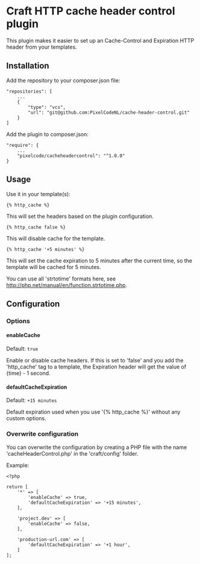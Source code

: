# Craft HTTP cache header control plugin

This plugin makes it easier to set up an Cache-Control and Expiration HTTP header from your templates.

## Installation

Add the repository to your composer.json file:

```
"repositories": [
    ...
    {
        "type": "vcs",
        "url": "git@github.com:PixelCodeNL/cache-header-control.git"
    }
]
```

Add the plugin to composer.json:
```
"require": {
    ...
    "pixelcode/cacheheadercontrol": "^1.0.0"
}
```

## Usage

Use it in your template(s):

```
{% http_cache %}
```
This will set the headers based on the plugin configuration.

```
{% http_cache false %}
```
This will disable cache for the template.


```
{% http_cache '+5 minutes' %}
```
This will set the cache expiration to 5 minutes after the current time, so the template will be cached for 5 minutes.

You can use all 'strtotime' formats here, see http://php.net/manual/en/function.strtotime.php.



## Configuration

### Options

#### enableCache

Default: `true`

Enable or disable cache headers. If this is set to 'false' and you add the 'http_cache' tag to a template, the Expiration header will get the value of {time} - 1 second.


#### defaultCacheExpiration

Default: `+15 minutes`

Default expiration used when you use '{% http_cache %}' without any custom options.


### Overwrite configuration

You can overwrite the configuration by creating a PHP file with the name 'cacheHeaderControl.php' in the 'craft/config' folder.

Example:

```
<?php

return [
    '*' => [
        'enableCache' => true,
        'defaultCacheExpiration' => '+15 minutes',
    ],

    'project.dev' => [
        'enableCache' => false,
    ],

    'production-url.com' => [
        'defaultCacheExpiration' => '+1 hour',
    ]
];

```
